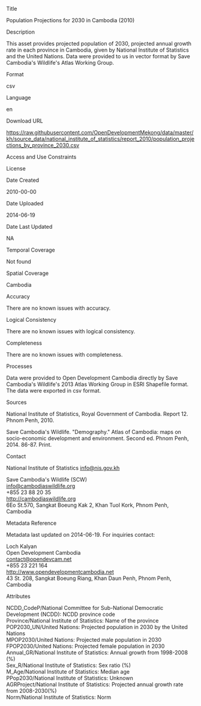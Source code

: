 Title

Population Projections for 2030 in Cambodia (2010)

Description

This asset provides projected population of 2030, projected annual growth rate in each province in Cambodia, given by National Institute of Statistics and the United Nations. Data were provided to us in vector format by Save Cambodia's Wildlife's Atlas Working Group.

Format

csv

Language

en

Download URL

https://raw.githubusercontent.com/OpenDevelopmentMekong/data/master/kh/source_data/national_institute_of_statistics/report_2010/population_projections_by_province_2030.csv

Access and Use Constraints



License



Date Created

2010-00-00

Date Uploaded

2014-06-19

Date Last Updated

NA

Temporal Coverage

Not found

Spatial Coverage

Cambodia

Accuracy

There are no known issues with accuracy.

Logical Consistency

There are no known issues with logical consistency.

Completeness

There are no known issues with completeness.

Processes

Data were provided to Open Development Cambodia directly by Save Cambodia's Wildlife's 2013 Atlas Working Group in ESRI Shapefile format. The data were exported in csv format.

Sources

National Institute of Statistics, Royal Government of Cambodia. Report 12. Phnom Penh, 2010.

Save Cambodia's Wildlife. "Demography." Atlas of Cambodia: maps on socio-economic development and environment. Second ed. Phnom Penh, 2014. 86-87. Print.

Contact

National Institute of Statistics
info@nis.gov.kh

Save Cambodia's Wildlife (SCW)  
info@cambodiaswildlife.org  
+855 23 88 20 35  
http://cambodiaswildlife.org  
6Eo St.570, Sangkat Boeung Kak 2, Khan Tuol Kork, Phnom Penh, Cambodia  

Metadata Reference

Metadata last updated on 2014-06-19. For inquiries contact:

Loch Kalyan  
Open Development Cambodia  
contact@opendevcam.net  
+855 23 221 164  
http://www.opendevelopmentcambodia.net  
43 St. 208, Sangkat Boeung Riang, Khan Daun Penh, Phnom Penh, Cambodia 

Attributes

NCDD_CodeP/National Committee for Sub-National Democratic Development (NCDD): NCDD province code  
Province/National Institute of Statistics: Name of the province  
POP2030_UN/United Nations: Projected population in 2030 by the United Nations  
MPOP2030/United Nations: Projected male population in 2030  
FPOP2030/United Nations: Projected female population in 2030  
Annual_GR/National Institute of Statistics: Annual growth from 1998-2008 (%)  
Sex_R/National Institute of Statistics: Sex ratio (%)  
M_Age/National Institute of Statistics: Median age  
PPop2030/National Institute of Statistics: Unknown  
AGRProject/National Institute of Statistics: Projected annual growth rate from 2008-2030(%)  
Norm/National Institute of Statistics: Norm  


